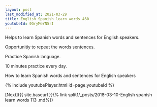 ```yaml
---
layout: post
last_modified_at: 2021-03-29
title: English Spanish learn words 460 
youtubeId: 0GryMeYN5rI
---
```

 
 
Helps to learn Spanish words and sentences for English speakers.

Opportunitiy to repeat the words sentences. 

Practice Spanish language. 
 
10 minutes practice every day. 
 
How to learn Spanish words and sentences for English speakers 
 
{% include youtubePlayer.html id=page.youtubeId %}
 
 
[Next]({{ site.baseurl }}{% link  split1/_posts/2018-03-10-English spanish learn words 113 .md%})
 
